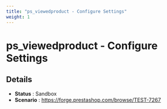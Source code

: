 ```yaml
---
title: "ps_viewedproduct - Configure Settings"
weight: 1
---
```


# ps_viewedproduct - Configure Settings
## Details
* **Status** : Sandbox
* **Scenario** : https://forge.prestashop.com/browse/TEST-7267


